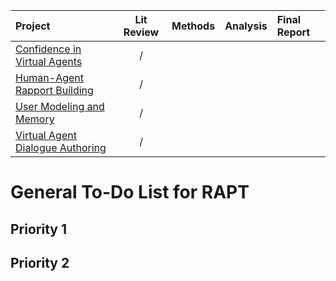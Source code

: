 |Project|Lit Review|Methods|Analysis|Final Report|
|:------|:--------:|:-----:|:------:|:-----------|
|[Confidence in Virtual Agents](#)                         |/| | | |
|[Human-Agent Rapport Building](#)                         |/| | | |
|[User Modeling and Memory](#)                             |/| | | |
|[Virtual Agent Dialogue Authoring](#)                     |/| | | |

# General To-Do List for RAPT

## Priority 1

## Priority 2
